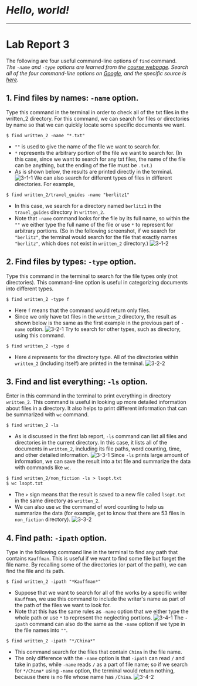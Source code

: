 # ***Hello, world!***

---
# **Lab Report 3**
The following are four useful command-line options of `find` command. \
*The `-name` and `-type` options are learned from the [course webpage](https://ucsd-cse15l-w23.github.io/week/week4/). Search all of the four command-line options on [Google](https://www.google.com), and the specific source is [here](https://www.redhat.com/sysadmin/linux-find-command).*
## 1. Find files by names: `-name` option.
Type this command in the terminal in order to check all of the txt files in the written_2 directory. For this command, we can search for files or directories by name so that we can quickly locate some specific documents we want.
```
$ find written_2 -name "*.txt"
```
* `""` is used to give the name of the file we want to search for.
* `*` represents the arbitrary portion of the file we want to search for. (In this case, since we want to search for any txt files, the name of the file can be anything, but the ending of the file must be `.txt`.)
* As is shown below, the results are printed directly in the terminal.
![3-1-1](https://user-images.githubusercontent.com/122497181/218247612-913580b9-e774-4241-8dda-d5509333691c.png)
We can also search for different types of files in different directories. For example,
```
$ find written_2/travel_guides -name "berlitz1"
```
* In this case, we search for a directory named `berlitz1` in the `travel_guides` directory in `written_2`.
* Note that `-name` command looks for the file by its full name, so within the `""` we either type the full name of the file or use `*` to represent for arbitrary portions. (So in the following screenshot, if we search for `"berlitz"`, the terminal would search for the file that exactly names `"berlitz"`, which does not exist in `written_2` directory.)
![3-1-2](https://user-images.githubusercontent.com/122497181/218247616-2d9ab0cb-0512-4679-9992-1b10e266288f.png)


## 2. Find files by types: `-type` option.
Type this command in the terminal to search for the file types only (not directories). This command-line option is useful in categorizing documents into different types.
```
$ find written_2 -type f
```
* Here `f` means that the command would return only files. 
* Since we only have txt files in the `written_2` directory, the result as shown below is the same as the first example in the previous part of `-name` option.
![3-2-1](https://user-images.githubusercontent.com/122497181/218247653-d9795c43-68e1-4aa5-9eb5-51ce5fb89250.png)
Try to search for other types, such as directory, using this command.
```
$ find written_2 -type d
```
* Here `d` represents for the directory type. All of the directories within `written_2` (including itself) are printed in the terminal.
![3-2-2](https://user-images.githubusercontent.com/122497181/218247659-88fe4f2f-7bf4-42c4-9897-7fbc9999074e.png)


## 3. Find and list everything: `-ls` option.
Enter in this command in the terminal to print everything in directory `written_2`. This command is useful in looking up more detailed information about files in a directory. It also helps to print different information that can be summarized with `wc` command. 
```
$ find written_2 -ls
```
* As is discussed in the first lab report, `-ls` command can list all files and directories in the current directory. In this case, it lists all of the documents in `written_2`, including its file paths, word counting, time, and other detailed information.
![3-3-1](https://user-images.githubusercontent.com/122497181/218247711-ee4b2b4e-df68-4900-b630-3bf78a36a255.png)
Since `-ls` prints large amount of information, we can save the result into a txt file and summarize the data with commands like `wc`.
```
$ find written_2/non_fiction -ls > lsopt.txt
$ wc lsopt.txt
```
* The `>` sign means that the result is saved to a new file called `lsopt.txt` in the same directory as `written_2`. 
* We can also use `wc` the command of word counting to help us summarize the data (for example, get to know that there are 53 files in `non_fiction` directory).
![3-3-2](https://user-images.githubusercontent.com/122497181/218247714-f181f9ac-7f93-4713-85b0-b48340fdee57.png)


## 4. Find path: `-ipath` option.
Type in the following command line in the terminal to find any path that contains `Kauffman`. This is useful if we want to find some file but forget the file name. By recalling some of the directories (or part of the path), we can find the file and its path.
```
$ find written_2 -ipath "*Kauffman*"
```
* Suppose that we want to search for all of the works by a specific writer `Kauffman`, we use this command to include the writer's name as part of the path of the files we want to look for.
* Note that this has the same rules as `-name` option that we either type the whole path or use `*` to represent the neglecting portions.
![3-4-1](https://user-images.githubusercontent.com/122497181/218247760-5ced553d-3574-4ecd-bbea-4d813c8c4bd4.png)
The `-ipath` command can also do the same as the `-name` option if we type in the file names into `""`.
```
$ find written_2 -ipath "*/China*"
```
* This command search for the files that contain `China` in the file name.
* The only difference with the `-name` option is that `-ipath` can read `/` and take in paths, while `-name` reads `/` as a part of file name; so if we search for `*/China*` using `-name` option, the terminal would return nothing, because there is no file whose name has `/China`.
![3-4-2](https://user-images.githubusercontent.com/122497181/218247764-1fdd7442-f742-4e65-9118-c6a1efc49581.png)
